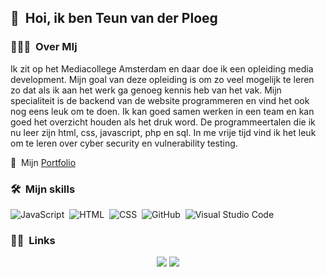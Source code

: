 ## 👋 &nbsp;Hoi, ik ben Teun van der Ploeg

### 👨🏻‍💻 &nbsp;Over MIj

Ik zit op het Mediacollege Amsterdam en daar doe ik een opleiding media development. Mijn goal van deze opleiding is om zo veel mogelijk te leren zo dat als ik aan het werk ga genoeg kennis heb van het vak. Mijn specialiteit is de backend van de website programmeren en vind het ook nog eens leuk om te doen. Ik kan goed samen werken in een team en kan goed het overzicht houden als het druk word. De programmeertalen die ik nu leer zijn html, css, javascript, php en sql. In me vrije tijd vind ik het leuk om te leren over cyber security en vulnerability testing.

📄 &nbsp;Mijn [Portfolio](https://www.teun.ninja)


### 🛠 &nbsp;Mijn skills

![JavaScript](https://img.shields.io/badge/-JavaScript-333333?style=flat&logo=javascript)&nbsp;
![HTML](https://img.shields.io/badge/-HTML-333333?style=flat&logo=HTML5)&nbsp;
![CSS](https://img.shields.io/badge/-CSS-333333?style=flat&logo=CSS3&logoColor=1572B6)&nbsp;
![GitHub](https://img.shields.io/badge/-GitHub-333333?style=flat&logo=github)&nbsp;
![Visual Studio Code](https://img.shields.io/badge/-Visual%20Studio%20Code-333333?style=flat&logo=visual-studio-code&logoColor=007ACC)&nbsp;


### 🤝🏻 &nbsp;Links

<p align="center">
<a href="https://www.linkedin.com/in/teun-van-der-ploeg/"><img src="https://www.linkedin.com/in/teun-van-der-ploeg/"/></a>
<a href="mailto:teun@vanderploeg.net"><img src="https://img.icons8.com/dusk/64/000000/apple-mail.png"/></a>
</p>